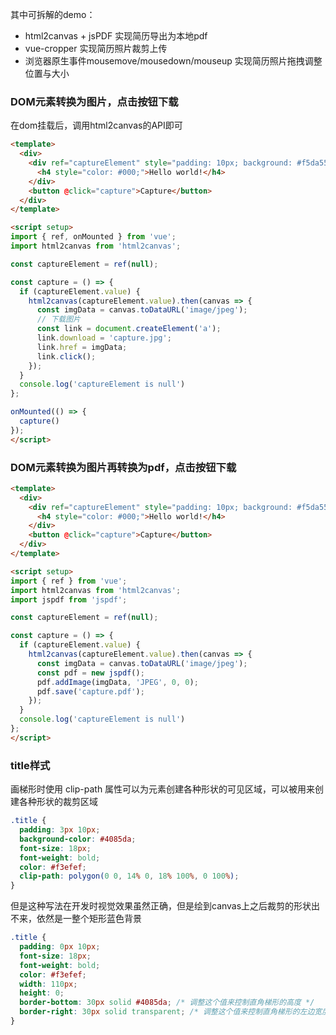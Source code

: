 
其中可拆解的demo：
- html2canvas + jsPDF 实现简历导出为本地pdf
- vue-cropper 实现简历照片裁剪上传
- 浏览器原生事件mousemove/mousedown/mouseup 实现简历照片拖拽调整位置与大小  

### DOM元素转换为图片，点击按钮下载
在dom挂载后，调用html2canvas的API即可
```html
<template>
  <div>
    <div ref="captureElement" style="padding: 10px; background: #f5da55">
      <h4 style="color: #000;">Hello world!</h4>
    </div>
    <button @click="capture">Capture</button>
  </div>
</template>

<script setup>
import { ref, onMounted } from 'vue';
import html2canvas from 'html2canvas';

const captureElement = ref(null);

const capture = () => {
  if (captureElement.value) {
    html2canvas(captureElement.value).then(canvas => {
      const imgData = canvas.toDataURL('image/jpeg');
      // 下载图片
      const link = document.createElement('a');
      link.download = 'capture.jpg';
      link.href = imgData;
      link.click();
    });
  }
  console.log('captureElement is null')
};

onMounted(() => {
  capture()
});
</script>
```
### DOM元素转换为图片再转换为pdf，点击按钮下载
```html
<template>
  <div>
    <div ref="captureElement" style="padding: 10px; background: #f5da55">
      <h4 style="color: #000;">Hello world!</h4>
    </div>
    <button @click="capture">Capture</button>
  </div>
</template>

<script setup>
import { ref } from 'vue';
import html2canvas from 'html2canvas';
import jspdf from 'jspdf';

const captureElement = ref(null);

const capture = () => {
  if (captureElement.value) {
    html2canvas(captureElement.value).then(canvas => {
      const imgData = canvas.toDataURL('image/jpeg');
      const pdf = new jspdf();
      pdf.addImage(imgData, 'JPEG', 0, 0);
      pdf.save('capture.pdf');
    });
  }
  console.log('captureElement is null')
};
</script>
```


### title样式
画梯形时使用 clip-path 属性可以为元素创建各种形状的可见区域，可以被用来创建各种形状的裁剪区域
```css
.title {
  padding: 3px 10px;
  background-color: #4085da;
  font-size: 18px;
  font-weight: bold;
  color: #f3efef;
  clip-path: polygon(0 0, 14% 0, 18% 100%, 0 100%);
}
```
但是这种写法在开发时视觉效果虽然正确，但是绘到canvas上之后裁剪的形状出不来，依然是一整个矩形蓝色背景

```css
.title {
  padding: 0px 10px;
  font-size: 18px;
  font-weight: bold;
  color: #f3efef;
  width: 110px;
  height: 0;
  border-bottom: 30px solid #4085da; /* 调整这个值来控制直角梯形的高度 */
  border-right: 30px solid transparent; /* 调整这个值来控制直角梯形的左边宽度 */
}
```